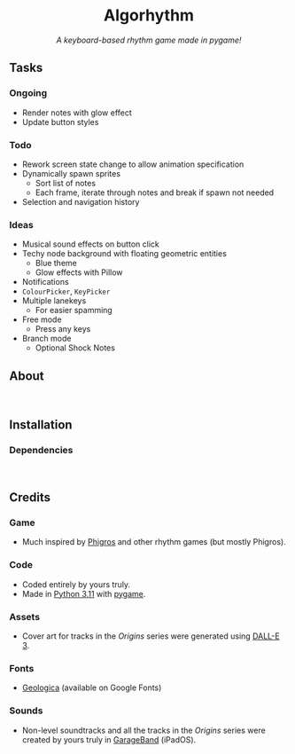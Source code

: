 <h1 align="center"> Algorhythm </h1>

<div align="center"> <em>A keyboard-based rhythm game made in pygame!</em> </div>


## Tasks

### Ongoing
- Render notes with glow effect
- Update button styles

### Todo
- Rework screen state change to allow animation specification
- Dynamically spawn sprites
  - Sort list of notes
  - Each frame, iterate through notes and break if spawn not needed
- Selection and navigation history

### Ideas
- Musical sound effects on button click
- Techy node background with floating geometric entities
  - Blue theme
  - Glow effects with Pillow
- Notifications
- `ColourPicker`, `KeyPicker`
- Multiple lanekeys
  - For easier spamming
- Free mode
  - Press any keys
- Branch mode
  - Optional Shock Notes


## About


<br>


## Installation

### Dependencies


<br>


## Credits

### Game
- Much inspired by [Phigros](https://phigros.fandom.com/wiki/Phigros_Wiki) and other rhythm games (but mostly Phigros).

### Code
- Coded entirely by yours truly.
- Made in [Python 3.11](https://www.python.org) with [pygame](https://www.pygame.org).

### Assets
- Cover art for tracks in the *Origins* series were generated using [DALL-E 3](https://openai.com/dall-e-3).

### Fonts
- [Geologica](https://fonts.google.com/specimen/Geologica) (available on Google Fonts)

### Sounds
- Non-level soundtracks and all the tracks in the *Origins* series were created by yours truly in [GarageBand](https://www.apple.com/ios/garageband) (iPadOS).
